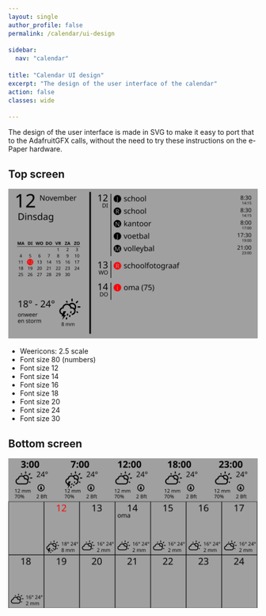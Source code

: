 ```yaml
---
layout: single
author_profile: false
permalink: /calendar/ui-design

sidebar:
  nav: "calendar"

title: "Calendar UI design"
excerpt: "The design of the user interface of the calendar"
action: false
classes: wide

---
```

The design of the user interface is made in SVG to make it easy to port that to the AdafruitGFX calls, without the need to try these instructions on the e-Paper hardware.

## Top screen

![](/assets/images/calendar/ui-design-top.svg)

- Weericons: 2.5 scale
- Font size 80 (numbers)
- Font size 12
- Font size 14
- Font size 16
- Font size 18
- Font size 20
- Font size 24
- Font size 30

## Bottom screen

![](/assets/images/calendar/ui-design-bottom.svg)

